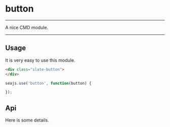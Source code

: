 # button

---

A nice CMD module.

---

## Usage

It is very easy to use this module.

````html
<div class="slate-button">
</div>
````

```javascript
seajs.use('button', function(button) {

});
```

## Api

Here is some details.
